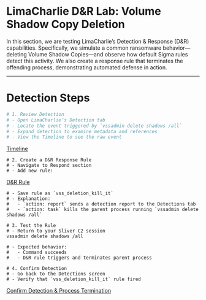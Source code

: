 # LimaCharlie D&R Lab: Volume Shadow Copy Deletion

In this section, we are testing LimaCharlie’s Detection & Response (D&R) capabilities. Specifically, we simulate a common ransomware behavior—deleting Volume Shadow Copies—and observe how default Sigma rules detect this activity. We also create a response rule that terminates the offending process, demonstrating automated defense in action.

---

# Detection Steps

```bash
# 1. Review Detection
# - Open LimaCharlie’s Detection tab
# - Locate the event triggered by `vssadmin delete shadows /all`
# - Expand detection to examine metadata and references
# - View the Timeline to see the raw event
```
[Timeline](./screenshots/limacharlie%20timeline%20telemetry.png)
```
# 2. Create a D&R Response Rule
# - Navigate to Respond section
# - Add new rule:
```
[D&R Rule](./screenshots/Create%20Detection%20Rule.png)
```
# - Save rule as `vss_deletion_kill_it`
# - Explanation:
#   - `action: report` sends a detection report to the Detections tab
#   - `action: task` kills the parent process running `vssadmin delete shadows /all`
```
 
```
# 3. Test the Rule
# - Return to your Sliver C2 session
vssadmin delete shadows /all
```
 
```
# - Expected behavior:
#   - Command succeeds
#   - D&R rule triggers and terminates parent process

# 4. Confirm Detection
# - Go back to the Detections screen
# - Verify that `vss_deletion_kill_it` rule fired
```
[Confirm Detection & Process Termination](./screenshots/Limacharlie%20detection.png)

